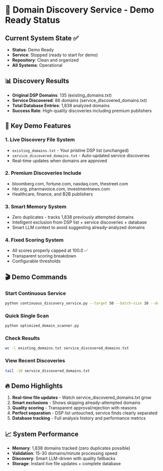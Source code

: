 # 🚀 Domain Discovery Service - Demo Ready Status

## **Current System State** ✅
- **Status**: Demo Ready
- **Service**: Stopped (ready to start for demo)
- **Repository**: Clean and organized
- **All Systems**: Operational

## **📊 Discovery Results**
- **Original DSP Domains**: 135 (existing_domains.txt)
- **Service Discovered**: 86 domains (service_discovered_domains.txt) 
- **Total Database Entries**: 1,838 analyzed domains
- **Success Rate**: High-quality discoveries including premium publishers

## **🎯 Key Demo Features**

### **1. Live Discovery File System**
- `existing_domains.txt` - Your pristine DSP list (unchanged)
- `service_discovered_domains.txt` - Auto-updated service discoveries
- Real-time updates when domains are approved

### **2. Premium Discoveries Include**
- bloomberg.com, fortune.com, nasdaq.com, thestreet.com
- hbr.org, pharmavoice.com, investmentnews.com
- Healthcare, finance, and B2B publishers

### **3. Smart Memory System**
- Zero duplicates - tracks 1,838 previously attempted domains
- Intelligent exclusion from DSP list + service discoveries + database
- Smart LLM context to avoid suggesting already-analyzed domains

### **4. Fixed Scoring System**
- All scores properly capped at 100.0 ✅
- Transparent scoring breakdown
- Configurable thresholds

## **🎬 Demo Commands**

### **Start Continuous Service**
```bash
python continuous_discovery_service.py --target 50 --batch-size 10 --delay 15
```

### **Quick Single Scan** 
```bash
python optimized_domain_scanner.py
```

### **Check Results**
```bash
wc -l existing_domains.txt service_discovered_domains.txt
```

### **View Recent Discoveries**
```bash
tail -10 service_discovered_domains.txt
```

## **🔥 Demo Highlights**
1. **Real-time file updates** - Watch service_discovered_domains.txt grow
2. **Smart exclusions** - Shows skipping already-attempted domains
3. **Quality scoring** - Transparent approval/rejection with reasons
4. **Perfect separation** - DSP list untouched, service finds clearly separated
5. **Database tracking** - Full analysis history and performance metrics

## **📈 System Performance**
- **Memory**: 1,838 domains tracked (zero duplicates possible)
- **Validation**: 15-30 domains/minute processing speed
- **Discovery**: Smart LLM-driven with quality fallbacks
- **Storage**: Instant live file updates + complete database
